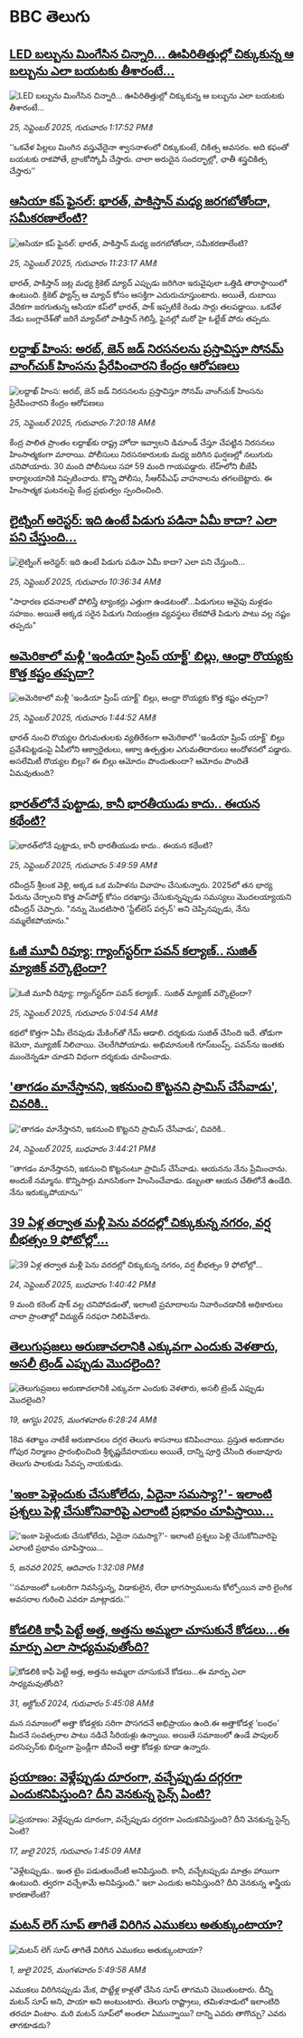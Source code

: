 # BBC తెలుగు## [LED బల్బును మింగేసిన చిన్నారి... ఊపిరితిత్తుల్లో చిక్కుకున్న ఆ బల్బును ఎలా బయటకు తీశారంటే...](https://www.bbc.com/telugu/articles/c20v85477gwo?at_medium=RSS&at_campaign=rss?at_campaign=githubrss)![LED బల్బును మింగేసిన చిన్నారి... ఊపిరితిత్తుల్లో చిక్కుకున్న ఆ బల్బును ఎలా బయటకు తీశారంటే...](https://ichef.bbci.co.uk/ace/ws/240/cpsprodpb/15d8/live/606ead40-9a07-11f0-8db4-51edddaa67df.jpg)_25, సెప్టెంబర్ 2025, గురువారం 1:17:52 PMకి_‘‘ఒకవేళ పిల్లలు మింగిన వస్తువేదైనా శ్వాసనాళంలో చిక్కుకుంటే, చికిత్స అవసరం. అది కఫంతో బయటకు రాకపోతే, బ్రాంకోస్కోపీ చేస్తారు. చాలా అరుదైన సందర్భాల్లో, ఛాతీ శస్త్రచికిత్స చేస్తారు’’## [ఆసియా కప్‌ ఫైనల్: భారత్, పాకిస్తాన్ మధ్య జరగబోతోందా, సమీకరణాలేంటి? ](https://www.bbc.com/telugu/articles/c39rp8npxkvo?at_medium=RSS&at_campaign=rss?at_campaign=githubrss)![ఆసియా కప్‌ ఫైనల్: భారత్, పాకిస్తాన్ మధ్య జరగబోతోందా, సమీకరణాలేంటి? ](https://ichef.bbci.co.uk/ace/ws/240/cpsprodpb/a501/live/d3ec71c0-99f9-11f0-97f5-bd38218a3641.jpg)_25, సెప్టెంబర్ 2025, గురువారం 11:23:17 AMకి_భారత్, పాకిస్తాన్ జట్ల మధ్య క్రికెట్ మ్యాచ్ ఎప్పుడు జరిగినా ఇరువైపులా ఒత్తిడి తారాస్థాయిలో ఉంటుంది. క్రికెట్ ఫ్యాన్స్ ఆ మ్యాచ్ కోసం ఆసక్తిగా ఎదురుచూస్తుంటారు. అయితే, దుబాయి వేదికగా జరగుతున్న ఆసియా కప్‌లో భారత్, పాక్ ఇప్పటికే రెండు సార్లు తలపడ్డాయి. ఒకవేళ నేడు బంగ్లాదేశ్‌తో జరిగే మ్యాచ్‌లో పాకిస్తాన్ గెలిస్తే, ఫైనల్లో మరో హై ఓల్టేజ్ పోరు తప్పదు.## [లద్దాఖ్‌ హింస: అరబ్, జెన్ జడ్‌ నిరసనలను ప్రస్తావిస్తూ సోనమ్ వాంగ్‌చుక్‌ హింసను ప్రేరేపించారని కేంద్రం ఆరోపణలు](https://www.bbc.com/telugu/articles/crkj7157r13o?at_medium=RSS&at_campaign=rss?at_campaign=githubrss)![లద్దాఖ్‌ హింస: అరబ్, జెన్ జడ్‌ నిరసనలను ప్రస్తావిస్తూ సోనమ్ వాంగ్‌చుక్‌ హింసను ప్రేరేపించారని కేంద్రం ఆరోపణలు](https://ichef.bbci.co.uk/ace/ws/240/cpsprodpb/1a9d/live/27ae8180-99ba-11f0-928c-71dbb8619e94.png)_25, సెప్టెంబర్ 2025, గురువారం 7:20:18 AMకి_కేంద్ర పాలిత ప్రాంతం లద్దాఖ్‌కు రాష్ట్ర హోదా ఇవ్వాలని డిమాండ్ చేస్తూ చేపట్టిన నిరసనలు హింసాత్మకంగా మారాయి. పోలీసులు నిరసనకారులకు మధ్య జరిగిన ఘర్షణల్లో నలుగురు చనిపోయారు. 30 మంది పోలీసులు సహా 59 మంది గాయపడ్డారు. లేహ్‌లోని బీజేపీ కార్యాలయానికి నిప్పటించారు. కొన్ని పోలీసు, సీఆర్‌పీఎఫ్ వాహనాలను తగలబెట్టారు. ఈ హింసాత్మక ఘటనలపై కేంద్ర ప్రభుత్వం స్పందించింది.## [లైట్నింగ్ అరెస్టర్: ఇది ఉంటే పిడుగు పడినా ఏమీ కాదా? ఎలా పని చేస్తుంది... ](https://www.bbc.com/telugu/articles/c9dx6n69qzlo?at_medium=RSS&at_campaign=rss?at_campaign=githubrss)![లైట్నింగ్ అరెస్టర్: ఇది ఉంటే పిడుగు పడినా ఏమీ కాదా? ఎలా పని చేస్తుంది... ](https://ichef.bbci.co.uk/ace/ws/240/cpsprodpb/97ca/live/539191f0-99fd-11f0-928c-71dbb8619e94.jpg)_25, సెప్టెంబర్ 2025, గురువారం 10:36:34 AMకి_"సాధారణ భవనాలతో పోలిస్తే ట్యాంకర్లు ఎత్తుగా ఉండటంతో...పిడుగులు ఆవైపు మళ్లడం సహజం. అయితే అక్కడ సరైన పిడుగు నియంత్రణ వ్యవస్థలు లేకపోతే పిడుగు పాటు వల్ల నష్టం తప్పదు"## [అమెరికాలో మళ్లీ 'ఇండియా ష్రింప్ యాక్ట్' బిల్లు, ఆంధ్రా రొయ్యకు కొత్త కష్టం తప్పదా?](https://www.bbc.com/telugu/articles/c2kn4zx3y42o?at_medium=RSS&at_campaign=rss?at_campaign=githubrss)![అమెరికాలో మళ్లీ 'ఇండియా ష్రింప్ యాక్ట్' బిల్లు, ఆంధ్రా రొయ్యకు కొత్త కష్టం తప్పదా?](https://ichef.bbci.co.uk/ace/ws/240/cpsprodpb/f827/live/ee546ba0-99ac-11f0-92db-77261a15b9d2.jpg)_25, సెప్టెంబర్ 2025, గురువారం 1:44:52 AMకి_భారత్‌ నుంచి రొయ్యల దిగుమతులకు వ్యతిరేకంగా అమెరికాలో 'ఇండియా ష్రింప్‌ యాక్ట్‌' బిల్లు ప్రవేశపెట్టడంపై ఏపీలోని ఆక్వారైతులు, ఆక్వా ఉత్పత్తుల ఎగుమతిదారులు ఆందోళనలో పడ్డారు. అసలేమిటీ రొయ్యల బిల్లు? ఈ బిల్లు ఆమోదం పొందుతుందా? ఆమోదం పొందితే ఏమవుతుంది?## [భారత్‌లోనే పుట్టాడు, కానీ భారతీయుడు కాదు.. ఈయన కథేంటి?](https://www.bbc.com/telugu/articles/cgrq1xgj8r8o?at_medium=RSS&at_campaign=rss?at_campaign=githubrss)![భారత్‌లోనే పుట్టాడు, కానీ భారతీయుడు కాదు.. ఈయన కథేంటి?](https://ichef.bbci.co.uk/ace/ws/240/cpsprodpb/3928/live/4fd5b7b0-99d7-11f0-97f5-bd38218a3641.jpg)_25, సెప్టెంబర్ 2025, గురువారం 5:49:59 AMకి_రవీంద్రన్ శ్రీలంక వెళ్లి, అక్కడ ఒక మహిళను వివాహం చేసుకున్నారు. 2025లో తన భార్య పేరును చేర్చాలని కొత్త పాస్‌పోర్ట్ కోసం దరఖాస్తు చేసుకున్నప్పుడు సమస్యలు మొదలయ్యాయని రవీంద్రన్ చెప్పారు. "నన్ను మొదటిసారి 'స్టేట్‌లెస్ పర్సన్' అని చెప్పినప్పుడు, నేను నమ్మలేకపోయాను."## [ఓజీ మూవీ రివ్యూ: గ్యాంగ్‌స్టర్‌గా పవన్ కల్యాణ్.. సుజిత్ మ్యాజిక్ వర్కౌటైందా?](https://www.bbc.com/telugu/articles/cvg4rzwmv0lo?at_medium=RSS&at_campaign=rss?at_campaign=githubrss)![ఓజీ మూవీ రివ్యూ: గ్యాంగ్‌స్టర్‌గా పవన్ కల్యాణ్.. సుజిత్ మ్యాజిక్ వర్కౌటైందా?](https://ichef.bbci.co.uk/ace/ws/240/cpsprodpb/e0da/live/d6e97400-99cb-11f0-92c0-4be7ac948d82.jpg)_25, సెప్టెంబర్ 2025, గురువారం 5:04:54 AMకి_క‌థ‌లో కొత్తగా ఏమీ లేన‌పుడు మేకింగ్‌తో గేమ్ ఆడాలి.  ద‌ర్శకుడు సుజిత్ చేసింది ఇదే. 
తోడుగా కెమెరా, మ్యూజిక్ నిలిచాయి. చెల‌రేగిపోయాడు. అభిమానుల‌కి గూస్‌బంప్స్‌. ప‌వ‌న్‌ను ఇంతకు ముందెన్నడూ చూడ‌ని విధంగా ద‌ర్శకుడు చూపించాడు.## ['తాగడం మానేస్తానని, ఇకనుంచి కొట్టనని ప్రామిస్ చేసేవాడు', చివరికి..](https://www.bbc.com/telugu/articles/cy9n585gvj0o?at_medium=RSS&at_campaign=rss?at_campaign=githubrss)!['తాగడం మానేస్తానని, ఇకనుంచి కొట్టనని ప్రామిస్ చేసేవాడు', చివరికి..](https://ichef.bbci.co.uk/ace/ws/240/cpsprodpb/e02b/live/1d8b6140-995c-11f0-858a-a904eacbef23.jpg)_24, సెప్టెంబర్ 2025, బుధవారం 3:44:21 PMకి_‘‘తాగడం మానేస్తానని, ఇకనుంచి కొట్టనంటూ ప్రామిస్ చేసేవాడు. ఆయనను నేను ప్రేమించాను. అందుకే నమ్మాను. కొన్నిసార్లు మానసికంగా హింసించేవాడు. డబ్బంతా ఆయన చేతిలోనే ఉండేది. నేను ఇరుక్కుపోయాను''## [39 ఏళ్ల తర్వాత మళ్లీ పెను వరదల్లో చిక్కుకున్న నగరం, వర్ష బీభత్సం 9 ఫోటోల్లో...](https://www.bbc.com/telugu/articles/c62qlvp44eqo?at_medium=RSS&at_campaign=rss?at_campaign=githubrss)![39 ఏళ్ల తర్వాత మళ్లీ పెను వరదల్లో చిక్కుకున్న నగరం, వర్ష బీభత్సం 9 ఫోటోల్లో...](https://ichef.bbci.co.uk/ace/standard/240/cpsprodpb/1e14/live/64775af0-995c-11f0-858a-a904eacbef23.jpg)_24, సెప్టెంబర్ 2025, బుధవారం 1:40:42 PMకి_9 మంది కరెంట్ షాక్ వల్ల చనిపోవడంతో, ఇలాంటి ప్రమాదాలను నివారించడానికి అధికారులు చాలా ప్రాంతాల్లో విద్యుత్ సరఫరా నిలిపివేశారు.## [తెలుగుప్రజలు అరుణాచలానికి ఎక్కువగా ఎందుకు వెళతారు, అసలీ ట్రెండ్ ఎప్పుడు మొదలైంది? ](https://www.bbc.com/telugu/articles/c8jp32zrzxpo?at_medium=RSS&at_campaign=rss?at_campaign=githubrss)![తెలుగుప్రజలు అరుణాచలానికి ఎక్కువగా ఎందుకు వెళతారు, అసలీ ట్రెండ్ ఎప్పుడు మొదలైంది? ](https://ichef.bbci.co.uk/ace/ws/240/cpsprodpb/cf2d/live/01932bf0-7d85-11f0-98a0-956f61945264.jpg)_19, ఆగస్టు 2025, మంగళవారం 6:28:24 AMకి_18వ శతాబ్దం నాటికే అరుణాచలం దగ్గర తెలుగు శాసనాలు కనిపించాయి. ప్రస్తుత అరుణాచల గోపుర నిర్మాణం ప్రారంభించింది శ్రీకృష్ణదేవరాయలు అయితే, దాన్ని పూర్తి చేసింది తంజావూరు తెలుగు పాలకుడు సేవప్ప నాయకుడు.## ['ఇంకా పెళ్లెందుకు చేసుకోలేదు, ఏదైనా సమస్యా?'- ఇలాంటి ప్రశ్నలు పెళ్లి చేసుకోనివారిపై ఎలాంటి ప్రభావం చూపిస్తాయి... ](https://www.bbc.com/telugu/articles/cgq1w3lz7yyo?at_medium=RSS&at_campaign=rss?at_campaign=githubrss)!['ఇంకా పెళ్లెందుకు చేసుకోలేదు, ఏదైనా సమస్యా?'- ఇలాంటి ప్రశ్నలు పెళ్లి చేసుకోనివారిపై ఎలాంటి ప్రభావం చూపిస్తాయి... ](https://ichef.bbci.co.uk/ace/ws/240/cpsprodpb/f6de/live/72c94a60-cb3e-11ef-87df-d575b9a434a4.jpg)_5, జనవరి 2025, ఆదివారం 1:32:08 PMకి_''సమాజంలో ఒంటరిగా నివసిస్తున్న, విడాకులైన, లేదా భాగస్వాములను కోల్పోయిన వారి లైంగిక అవసరాల గురించి ఎవరూ మాట్లాడరు.''## [కోడలికి కాఫీ పెట్టే అత్త, అత్తను అమ్మలా చూసుకునే కోడలు...ఈ మార్పు ఎలా సాధ్యమవుతోంది?](https://www.bbc.com/telugu/articles/c1l41zl8el2o?at_medium=RSS&at_campaign=rss?at_campaign=githubrss)![కోడలికి కాఫీ పెట్టే అత్త, అత్తను అమ్మలా చూసుకునే కోడలు...ఈ మార్పు ఎలా సాధ్యమవుతోంది?](https://ichef.bbci.co.uk/ace/ws/240/cpsprodpb/2b61/live/9176a6d0-8b0e-11ef-a81b-b1eda9741da3.jpg)_31, అక్టోబర్ 2024, గురువారం 5:45:08 AMకి_మన సమాజంలో అత్తా కోడళ్లకు సరిగా పొసగదనే అభిప్రాయం ఉంది.ఈ అత్తాకోడళ్ల ‘బంధం’ మీదనే సంవత్సరాల పాటు నడిచే సీరియళ్లు ఉన్నాయి. అయితే సమాజంలో ఉండే పాపులర్ పరసెప్సన్‌కు భిన్నంగా ఫ్రెండ్లీగా జీవించే అత్తా కోడళ్లు కూడా ఉన్నారు.## [ప్రయాణం: వెళ్లేప్పుడు దూరంగా, వచ్చేప్పుడు దగ్గరగా ఎందుకనిపిస్తుంది? దీని వెనకున్న సైన్స్ ఏంటి?](https://www.bbc.com/telugu/articles/c0l4y727n1jo?at_medium=RSS&at_campaign=rss?at_campaign=githubrss)![ప్రయాణం: వెళ్లేప్పుడు దూరంగా, వచ్చేప్పుడు దగ్గరగా ఎందుకనిపిస్తుంది? దీని వెనకున్న సైన్స్ ఏంటి?](https://ichef.bbci.co.uk/ace/ws/240/cpsprodpb/054c/live/6957c010-62b0-11f0-8e78-11023c48a856.png)_17, జులై 2025, గురువారం 1:45:09 AMకి_"వెళ్లేటప్పుడు.. ఇంత టైం పడుతుందేంటి అనిపిస్తుంది. కానీ, వచ్చేటప్పుడు మాత్రం హాయిగా ఉంటుంది. త్వరగా వచ్చేశామే అనిపిస్తుంది." ఇలా ఎందుకు అనిపిస్తుంది? దీని వెనకున్న శాస్త్రీయ కారణాలేంటి?## [మటన్ లెగ్ సూప్ తాగితే విరిగిన ఎముకలు అతుక్కుంటాయా?](https://www.bbc.com/telugu/articles/c0l4g92j8kzo?at_medium=RSS&at_campaign=rss?at_campaign=githubrss)![మటన్ లెగ్ సూప్ తాగితే విరిగిన ఎముకలు అతుక్కుంటాయా?](https://ichef.bbci.co.uk/ace/ws/240/cpsprodpb/b31e/live/cce532c0-6d41-11f0-9462-bb509dc78127.jpg)_1, జులై 2025, మంగళవారం 5:49:58 AMకి_ఎముకలు విరిగినప్పుడు మేక, పొట్టేళ్ల కాళ్లతో చేసిన సూప్ తాగమని చెబుతుంటారు. దీన్ని మటన్ సూప్ అని, పాయా అని అంటుంటారు. తెలుగు రాష్ట్రాలు, తమిళనాడులో ఇలాంటిది తరచూ వింటాం. మరి మటన్ సూప్‌లో అంతలా ఏమున్నాయి? దాన్ని ఎవరు తాగొచ్చు? ఎవరు తాగకూడదు?
